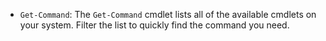 - `Get-Command`: The `Get-Command` cmdlet lists all of the available cmdlets on your system. Filter the list to quickly find the command you need.